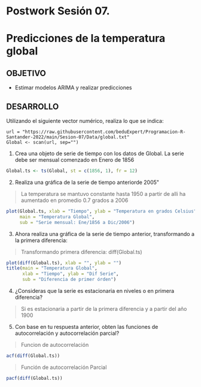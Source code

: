 # Postwork Sesión 07. 
# Predicciones de la temperatura global
## OBJETIVO
- Estimar modelos ARIMA y realizar predicciones
## DESARROLLO
Utilizando el siguiente vector numérico, realiza lo que se indica:
```
url = "https://raw.githubusercontent.com/beduExpert/Programacion-R-Santander-2022/main/Sesion-07/Data/global.txt"
Global <- scan(url, sep="")
```
1. Crea una objeto de serie de tiempo con los datos de Global. La serie debe ser mensual comenzado en Enero de 1856
```R
Global.ts <- ts(Global, st = c(1856, 1), fr = 12)
```

2. Realiza una gráfica de la serie de tiempo anteriorde 2005"
> La temperatura se mantuvo constante hasta 1950 a partir de alli ha aumentado en promedio 0.7 grados a 2006
```R
plot(Global.ts, xlab = "Tiempo", ylab = "Temperatura en grados Celsius", 
     main = "Temperatura Global",
     sub = "Serie mensual: Ene/1856 a Dic/2006")

```
3. Ahora realiza una gráfica de la serie de tiempo anterior, transformando a la primera diferencia:
> Transformando primera diferencia: diff(Global.ts)
```R
plot(diff(Global.ts), xlab = "", ylab = "")
title(main = "Temperatura Global",
      xlab = "Tiempo", ylab = "Dif Serie",
      sub = "Diferencia de primer órden")
```
4. ¿Consideras que la serie es estacionaria en niveles o en primera diferencia?
> Si es estacionaria a partir de la primera diferencia y a partir del año 1900 
5. Con base en tu respuesta anterior, obten las funciones de autocorrelación y autocorrelación parcial?
> Funcion de autocorrelación  
```R
acf(diff(Global.ts))
```
> Función de autocorrelación Parcial
```R
pacf(diff(Global.ts))
```
